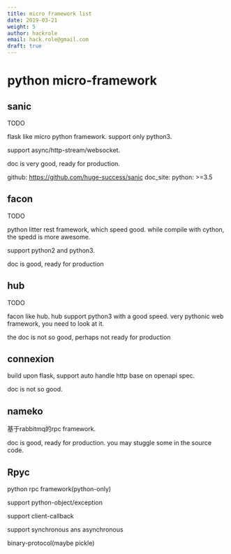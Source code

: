 ```yaml
---
title: micro framework list
date: 2019-03-21
weight: 5
author: hackrole
email: hack.role@gmail.com
draft: true
---
```


# python micro-framework

## sanic

TODO 

flask like micro python framework. support only python3.

support async/http-stream/websocket.

doc is very good, ready for production.

github: https://github.com/huge-success/sanic
doc_site: 
python: >=3.5

## facon

TODO 

python litter rest framework, which speed good.
while compile with cython, the spedd is more awesome.

support python2 and python3.

doc is good, ready for production

## hub

TODO

facon like hub. hub support python3 with a good speed.
very pythonic web framework, you need to look at it.

the doc is not so good, perhaps not ready for production

## connexion

build upon flask, support auto handle http base on openapi spec.

doc is not so good.

## nameko

基于rabbitmq的rpc framework.

doc is good, ready for production.
you may stuggle some in the source code.


## Rpyc

python rpc framework(python-only)

support python-object/exception

support client-callback

support synchronous ans asynchronous

binary-protocol(maybe pickle)
